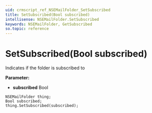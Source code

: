 ```yaml
---
uid: crmscript_ref_NSEMailFolder_SetSubscribed
title: SetSubscribed(Bool subscribed)
intellisense: NSEMailFolder.SetSubscribed
keywords: NSEMailFolder, GetSubscribed
so.topic: reference
---
```


# SetSubscribed(Bool subscribed)

Indicates if the folder is subscribed to

**Parameter:** 
* **subscribed** Bool

```crmscript
NSEMailFolder thing;
Bool subscribed;
thing.SetSubscribed(subscribed);
```

